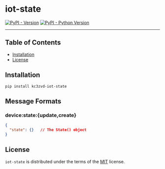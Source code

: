 # iot-state

[![PyPI - Version](https://img.shields.io/pypi/v/kc3zvd-iot-state.svg)](https://pypi.org/project/kc3zvd-iot-state)
[![PyPI - Python Version](https://img.shields.io/pypi/pyversions/kc3zvd-iot-state.svg)](https://pypi.org/project/kc3zvd-iot-state)

-----

## Table of Contents

- [Installation](#installation)
- [License](#license)

## Installation

```console
pip install kc3zvd-iot-state
```

## Message Formats
### device:state:{update,create}
```json
{
  "state": {}   // The State() object
}
```

## License

`iot-state` is distributed under the terms of the [MIT](https://spdx.org/licenses/MIT.html) license.
